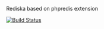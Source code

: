 Rediska based on phpredis extension

[![Build Status](https://secure.travis-ci.org/GeometriaLab/Rediska2.png?branch=master,develop)](http://travis-ci.org/GeometriaLab/Rediska2)